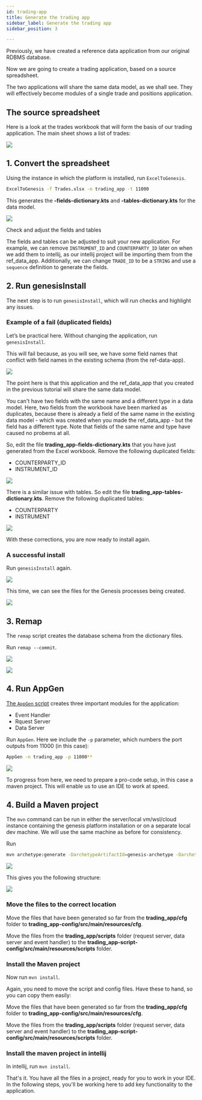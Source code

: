 ```yaml
---
id: trading-app
title: Generate the trading app
sidebar_label: Generate the trading app
sidebar_position: 3

---
```

Previously, we have created a reference data application from our original RDBMS database. 

Now we are going to create a trading application, based on a source spreadsheet.

The two applications will share the same data model, as we shall see. They will effectively become modules of a single trade and positions application.

## The source spreadsheet

Here is a look at the trades workbook that will form the basis of our trading application. The main sheet shows a list of trades:

![](/img/source-table.png)

## 1. Convert the spreadsheet

Using the instance in which the platform is installed, run `ExcelToGenesis`.

```bash
ExcelToGenesis -f Trades.xlsx -n trading_app -t 11000
```

This generates the **-fields-dictionary.kts** and **-tables-dictionary.kts** for the data model.

![](/img/trading_app-creation-run-exceltogenesis-2.png)

Check and adjust the fields and tables

The fields and tables can be adjusted to suit your new application. For example, we can remove `INSTRUMENT_ID` and `COUNTERPARTY_ID` later on when we add them to intellij, as our intellij project will be importing them from the ref_data_app. Additionally, we can change `TRADE_ID` to be a `STRING` and use a `sequence` definition to generate the fields.

## 2. Run genesisInstall

The next step is to run `genesisInstall`, which will run checks and highlight any issues.

### Example of a fail (duplicated fields)

Let’s be practical here. Without changing the application, run `genesisInstall`.

This will fail because, as you will see, we have some field names that conflict with field names in the existing schema (from the ref-data-app).

![](/img/fail-duplicate-fields-and-tables.png)

The point here is that this application and the ref_data_app that you created in the previous tutorial will share the same data model. 

You can't have two fields with the same name and a different type in a data model. Here, two fields from the workbook have been marked as duplicates, because there is already a field of the same name in the existing data model - which was created when you made the ref_data_app - but the field has a different type. Note that fields of the same name and type have caused no probems at all.

So, edit the file **trading_app-fields-dictionary.kts** that you have just generated from the Excel workbook. Remove the following duplicated fields:

* COUNTERPARTY_ID
* INSTRUMENT_ID

![](/img/remove-two-fields.png)

There is a similar issue with tables. So edit the file **trading_app-tables-dictionary.kts**. Remove the following duplicated tables:


* COUNTERPARTY
* INSTRUMENT

![](/img/remove-two-tables.png)

With these corrections, you are now ready to install again.

### A successful install

Run `genesisInstall` again.

![](/img/trading_app-creation-run-genesisinstall-again-5.png)

This time, we can see the files for the Genesis processes being created.

![](/img/trading_app-creation-run-genesisinstall-again-2-5.png)

## 3. Remap

The `remap` script creates the database schema from the dictionary files.

Run `remap --commit`.

![](/img/trading_app-creation-run-remap-commit-1-6.png)

![](/img/trading_app-creation-run-remap-commit-2-6.png)

## 4. Run AppGen

[The `AppGen` script](/platform-tooling/commands/#appgen) creates three important modules for the application:

* Event Handler
* Rquest Server
* Data Server

Run `AppGen`. Here we include the `-p` parameter, which numbers the port outputs from 11000 (in this case):

```bash
AppGen -n trading_app -p 11000**
```

![](/img/trading_app-creation-run-appgen-7.png)



To progress from here, we need to prepare a  pro-code setup, in this case a maven project. This will enable us to use an IDE to work at speed.

## 4. Build a Maven project

The `mvn` command can be run in either the server/local vm/wsl/cloud instance containing the genesis platform installation or on a separate local dev machine. We will use the same machine as before for consistency.

Run

```bash
mvn archetype:generate -DarchetypeArtifactId=genesis-archetype -DarchetypeGroupId=global.genesis -DgroupId=global.genesis -Dversion=1.0.0-SNAPSHOT -DarchetypeVersion=5.2.0 -DartifactId=trading_app -B
```

![](/img/trading_app-creation-prepare-maven-project-10-11-12.png)

This gives you the following structure:

![](/img/trading_app-creation-show-project-structure-13.png)

### Move the files to the correct location

Move the files that have been generated so far from the **trading_app/cfg** folder to **trading_app-config/src/main/resources/cfg**.

Move the files from the **trading_app/scripts** folder (request server, data server and event handler) to the **trading_app-script-config/src/main/resources/scripts** folder.

### Install the  Maven project

Now run `mvn install`.

Again, you need to move the script and config files. Have these to hand, so you can copy them easily:

Move the files that have been generated so far from the **trading_app/cfg** folder to **trading_app-config/src/main/resources/cfg**.

Move the files from the **trading_app/scripts** folder (request server, data server and event handler) to the **trading_app-script-config/src/main/resources/scripts** folder.

### Install the maven project in intellij

In intellij, run `mvn install`.

That's it. You have all the files in a project, ready for you to work in your IDE. In the following steps, you'll be working here to add key functionality to the application.
